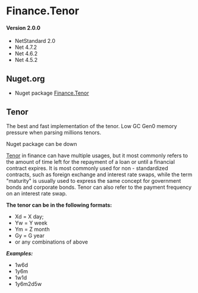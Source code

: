 # Finance.Tenor

#### Version 2.0.0
 - NetStandard 2.0
 - Net 4.7.2
 - Net 4.6.2
 - Net 4.5.2

 ## Nuget.org

- Nuget package [Finance.Tenor](https://www.nuget.org/packages/Finance.Tenor/)

## Tenor
The best and fast implementation of the tenor. Low GC Gen0 memory pressure when parsing millions tenors. 

Nuget package can be down

[Tenor](https://www.investopedia.com/terms/t/tenor.asp) in finance can have multiple usages, but it most commonly refers to the amount of time left for the repayment 
of a loan or until a financial contract expires. It is most commonly used for non - standardized contracts, such as foreign 
exchange and interest rate swaps, while the term "maturity" is usually used to express the same concept for government bonds and corporate bonds. 
Tenor can also refer to the payment frequency on an interest rate swap.


**The tenor can be in the following formats:**

- Xd = X day;
- Yw = Y week
- Ym = Z month
- Gy = G year
- or any combinations of above

***Examples:***
- 1w6d
- 1y6m
- 1w1d
- 1y6m2d5w


